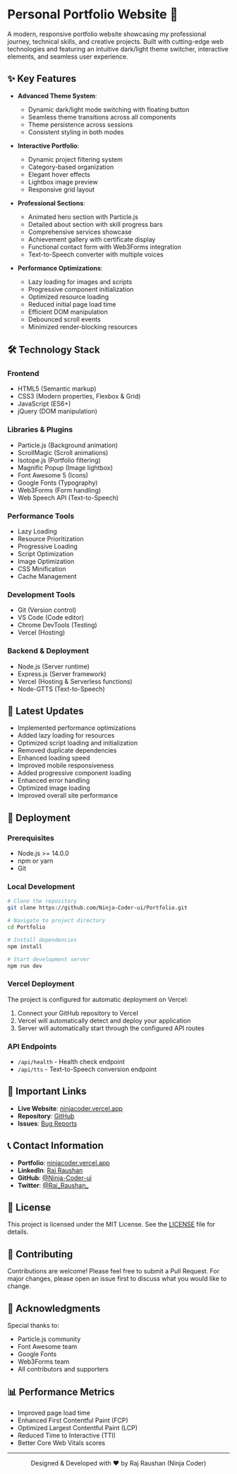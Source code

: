 # Personal Portfolio Website 🚀

A modern, responsive portfolio website showcasing my professional journey, technical skills, and creative projects. Built with cutting-edge web technologies and featuring an intuitive dark/light theme switcher, interactive elements, and seamless user experience.

## ✨ Key Features

- **Advanced Theme System**: 
  - Dynamic dark/light mode switching with floating button
  - Seamless theme transitions across all components
  - Theme persistence across sessions
  - Consistent styling in both modes

- **Interactive Portfolio**:
  - Dynamic project filtering system
  - Category-based organization
  - Elegant hover effects
  - Lightbox image preview
  - Responsive grid layout

- **Professional Sections**:
  - Animated hero section with Particle.js
  - Detailed about section with skill progress bars
  - Comprehensive services showcase
  - Achievement gallery with certificate display
  - Functional contact form with Web3Forms integration
  - Text-to-Speech converter with multiple voices

- **Performance Optimizations**:
  - Lazy loading for images and scripts
  - Progressive component initialization
  - Optimized resource loading
  - Reduced initial page load time
  - Efficient DOM manipulation
  - Debounced scroll events
  - Minimized render-blocking resources

## 🛠️ Technology Stack

### Frontend
- HTML5 (Semantic markup)
- CSS3 (Modern properties, Flexbox & Grid)
- JavaScript (ES6+)
- jQuery (DOM manipulation)

### Libraries & Plugins
- Particle.js (Background animation)
- ScrollMagic (Scroll animations)
- Isotope.js (Portfolio filtering)
- Magnific Popup (Image lightbox)
- Font Awesome 5 (Icons)
- Google Fonts (Typography)
- Web3Forms (Form handling)
- Web Speech API (Text-to-Speech)

### Performance Tools
- Lazy Loading
- Resource Prioritization
- Progressive Loading
- Script Optimization
- Image Optimization
- CSS Minification
- Cache Management

### Development Tools
- Git (Version control)
- VS Code (Code editor)
- Chrome DevTools (Testing)
- Vercel (Hosting)

### Backend & Deployment
- Node.js (Server runtime)
- Express.js (Server framework)
- Vercel (Hosting & Serverless functions)
- Node-GTTS (Text-to-Speech)

## 🚀 Latest Updates

- Implemented performance optimizations
- Added lazy loading for resources
- Optimized script loading and initialization
- Removed duplicate dependencies
- Enhanced loading speed
- Improved mobile responsiveness
- Added progressive component loading
- Enhanced error handling
- Optimized image loading
- Improved overall site performance

## 🚀 Deployment

### Prerequisites
- Node.js >= 14.0.0
- npm or yarn
- Git

### Local Development
```bash
# Clone the repository
git clone https://github.com/Ninja-Coder-ui/Portfolio.git

# Navigate to project directory
cd Portfolio

# Install dependencies
npm install

# Start development server
npm run dev
```

### Vercel Deployment
The project is configured for automatic deployment on Vercel:

1. Connect your GitHub repository to Vercel
2. Vercel will automatically detect and deploy your application
3. Server will automatically start through the configured API routes

### API Endpoints
- `/api/health` - Health check endpoint
- `/api/tts` - Text-to-Speech conversion endpoint

## 🔗 Important Links

- **Live Website**: [ninjacoder.vercel.app](https://ninjacoder.vercel.app/)
- **Repository**: [GitHub](https://github.com/Ninja-Coder-ui/portfolio)
- **Issues**: [Bug Reports](https://github.com/Ninja-Coder-ui/portfolio/issues)

## 📞 Contact Information

- **Portfolio**: [ninjacoder.vercel.app](https://ninjacoder.vercel.app)
- **LinkedIn**: [Raj Raushan](https://www.linkedin.com/in/coderninja/)
- **GitHub**: [@Ninja-Coder-ui](https://github.com/Ninja-Coder-ui)
- **Twitter**: [@Raj_Raushan_](https://twitter.com/Raj_Raushan_)

## 📄 License

This project is licensed under the MIT License. See the [LICENSE](LICENSE) file for details.

## 🤝 Contributing

Contributions are welcome! Please feel free to submit a Pull Request. For major changes, please open an issue first to discuss what you would like to change.

## 💫 Acknowledgments

Special thanks to:
- Particle.js community
- Font Awesome team
- Google Fonts
- Web3Forms team
- All contributors and supporters

## 📊 Performance Metrics

- Improved page load time
- Enhanced First Contentful Paint (FCP)
- Optimized Largest Contentful Paint (LCP)
- Reduced Time to Interactive (TTI)
- Better Core Web Vitals scores

---
<p align="center">Designed & Developed with ❤️ by Raj Raushan (Ninja Coder)</p>

